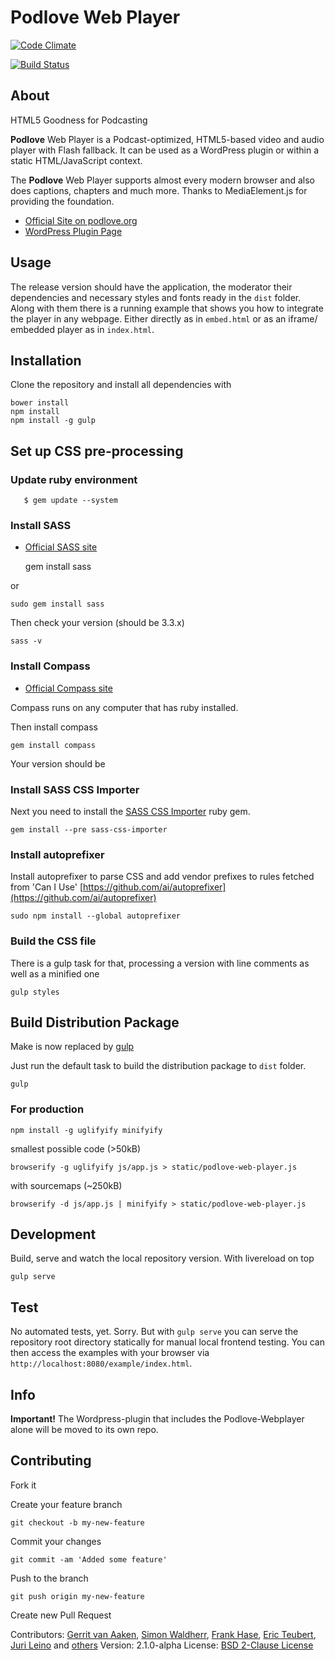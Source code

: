 # Podlove Web Player

[![Code Climate](https://codeclimate.com/github/podlove/podlove-web-player/badges/gpa.svg)](https://codeclimate.com/github/podlove/podlove-web-player)

[![Build Status](https://travis-ci.org/podlove/podlove-web-player.svg)](https://travis-ci.org/podlove/podlove-web-player)

## About

HTML5 Goodness for Podcasting

**Podlove** Web Player is a Podcast-optimized, HTML5-based video and audio player with Flash fallback.
It can be used as a WordPress plugin or within a static HTML/JavaScript context.

The **Podlove** Web Player supports almost every modern browser and also does captions, chapters and much more.
Thanks to MediaElement.js for providing the foundation.

* [Official Site on podlove.org](http://podlove.org/podlove-web-player/)
* [WordPress Plugin Page](http://wordpress.org/plugins/podlove-web-player/)

## Usage

The release version should have the application, the moderator their dependencies and necessary styles and fonts
ready in the `dist` folder.
Along with them there is a running example that shows you how to integrate the player in any webpage.
Either directly as in `embed.html` or as an iframe/ embedded player as in `index.html`.

## Installation

Clone the repository and install all dependencies with

    bower install
    npm install
    npm install -g gulp

## Set up CSS pre-processing

### Update ruby environment

       $ gem update --system

### Install SASS

* [Official SASS site](http://sass-lang.com/install)


    gem install sass

or

    sudo gem install sass

Then check your version (should be 3.3.x)

    sass -v

### Install Compass

* [Official Compass site](http://compass-style.org/install/)

Compass runs on any computer that has ruby installed.

Then install compass

    gem install compass

Your version should be

### Install SASS CSS Importer

Next you need to install the [SASS CSS Importer](https://github.com/chriseppstein/sass-css-importer) ruby gem.

    gem install --pre sass-css-importer

### Install autoprefixer

Install autoprefixer to parse CSS and add vendor prefixes to rules fetched from 'Can I Use'
[https://github.com/ai/autoprefixer](https://github.com/ai/autoprefixer)

    sudo npm install --global autoprefixer

### Build the CSS file

There is a gulp task for that, processing a version with line comments as well as a minified one

    gulp styles

## Build Distribution Package

Make is now replaced by [gulp](https://github.com/gulpjs/gulp/blob/master/docs/README.md)

Just run the default task to build the distribution package to `dist` folder.

    gulp

### For production

    npm install -g uglifyify minifyify

smallest possible code (>50kB)

    browserify -g uglifyify js/app.js > static/podlove-web-player.js

with sourcemaps (~250kB)

    browserify -d js/app.js | minifyify > static/podlove-web-player.js

## Development

Build, serve and watch the local repository version. With livereload on top

    gulp serve

## Test

No automated tests, yet. Sorry.
But with `gulp serve` you can serve the repository root directory statically for manual local frontend
testing.
You can then access the examples with your browser via `http://localhost:8080/example/index.html`.

## Info

**Important!**
The Wordpress-plugin that includes the Podlove-Webplayer alone will be moved to its own repo.

## Contributing

Fork it

Create your feature branch

    git checkout -b my-new-feature

Commit your changes

    git commit -am 'Added some feature'

Push to the branch

    git push origin my-new-feature

Create new Pull Request

Contributors:
[Gerrit van Aaken](https://github.com/gerritvanaaken/), [Simon Waldherr](https://github.com/simonwaldherr/),
[Frank Hase](https://github.com/Kambfhase/), [Eric Teubert](https://github.com/eteubert/),
[Juri Leino](https://github.com/line-o) and [others](https://github.com/podlove/podlove-web-player/contributors)
Version: 2.1.0-alpha
License: [BSD 2-Clause License](http://opensource.org/licenses/BSD-2-Clause)
